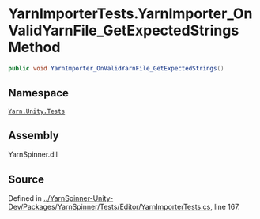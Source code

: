 <!-- This file was generated by a tool. Do not edit this file by hand. -->

# YarnImporterTests.YarnImporter_OnValidYarnFile_GetExpectedStrings Method


```csharp
public void YarnImporter_OnValidYarnFile_GetExpectedStrings()
```



## Namespace
[`Yarn.Unity.Tests`](/api/csharp/yarn.unity.tests/README.md)

## Assembly
YarnSpinner.dll

## Source
Defined in [../YarnSpinner-Unity-Dev/Packages/YarnSpinner/Tests/Editor/YarnImporterTests.cs](https://github.com/YarnSpinnerTool/YarnSpinner-Unity//blob/develop/Tests/Editor/YarnImporterTests.cs#L167), line 167.

